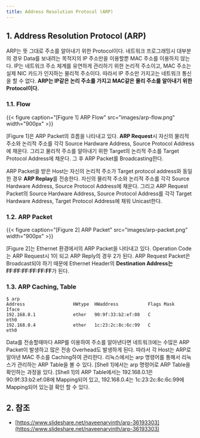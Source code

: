 ```yaml
---
title: Address Resolution Protocol (ARP)
---
```


## 1. Address Resolution Protocol (ARP)

ARP는 뜻 그대로 주소를 알아내기 위한 Protocol이다. 네트워크 프로그래밍시 대부분의 경우 Data를 보내려는 목적지의 IP 주소만을 이용할뿐 MAC 주소를 이용하지 않는다. IP는 네트워크 주소 체계를 유연하게 관리하기 위한 논리적 주소이고, MAC 주소는 실제 NIC 카드가 인지하는 물리적 주소이다. 따라서 IP 주소만 가지고는 네트워크 통신을 할 수 없다. **ARP는 IP같은 논리 주소를 가지고 MAC같은 물리 주소를 알아내기 위한 Protocol이다.**

### 1.1. Flow

{{< figure caption="[Figure 1] ARP Flow" src="images/arp-flow.png" width="900px" >}}

[Figure 1]은 ARP Packet의 흐름을 나타내고 있다. **ARP Request**시 자신의 물리적 주소와 논리적 주소를 각각 Source Hardware Address, Source Protocol Address에 채운다. 그리고 물리적 주소를 알아내기 위한 Target의 논리적 주소를 Target Protocol Address에 채운다. 그 후 ARP Packet를 Broadcasting한다.

ARP Packet을 받은 Host는 자신의 논리적 주소가 Target protocol address와 동일한 경우 **ARP Replay**를 전송한다. 자신의 물리적 주소와 논리적 주소를 각각 Source Hardware Address, Source Protocol Address에 채운다. 그리고 ARP Request Packet의 Source Hardware Address, Source Protocol Address를 각각 Target Hardware Address, Target Protocol Address에 채워 Unicast한다.

### 1.2. ARP Packet

{{< figure caption="[Figure 2] ARP Packet" src="images/arp-packet.png" width="900px" >}}

[Figure 2]는 Ethernet 환경에서의 ARP Packet을 나타내고 있다. Operation Code는 ARP Request시 1이 되고 ARP Reply의 경우 2가 된다. ARP Request Packet은 Broadcast되야 하기 때문에 Ethernet Header의 **Destination Address는 FF:FF:FF:FF:FF:FF**가 된다.

### 1.3. ARP Caching, Table

```shell {caption="[Shell 1] ARP Table 확인"}
$ arp
Address                  HWtype  HWaddress           Flags Mask            Iface
192.168.0.1              ether   90:9f:33:b2:ef:08   C                     eth0
192.168.0.4              ether   1c:23:2c:8c:6c:99   C                     eth0
```

Data를 전송할때마다 ARP를 이용하여 주소를 알아낸다면 네트워크에는 수많은 ARP Packet이 발생하고 많은 전송 Overhead도 발생하게 된다. 따라서 각 Host는 ARP로 알아낸 MAC 주소를 Caching하여 관리한다. 리눅스에서는 arp 명령어를 통해서 리눅스가 관리하는 ARP Table을 볼 수 있다. [Shell 1]에서는 arp 명령어로 ARP Table을 확인하는 과정을 있다. [Shell 1]의 ARP Table에서는 192.168.0.1은 90:9f:33:b2:ef:08에 Mapping되어 있고, 192.168.0.4는 1c:23:2c:8c:6c:99에 Mapping되어 있는걸 확인 할 수 있다.

## 2. 참조

* [https://www.slideshare.net/naveenarvinth/arp-36193303](https://www.slideshare.net/naveenarvinth/arp-36193303)
